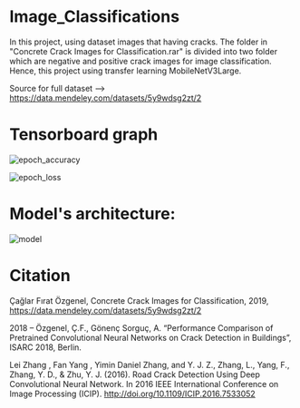 # Image_Classifications
In this project, using dataset images that having cracks. The folder in "Concrete Crack Images for Classification.rar" is divided into two folder which are negative and positive crack images for image classification. Hence, this project using transfer learning MobileNetV3Large.

Source for full dataset -->  https://data.mendeley.com/datasets/5y9wdsg2zt/2

# Tensorboard graph

![epoch_accuracy](https://user-images.githubusercontent.com/88734356/211823373-1fa5f565-4d6d-44d9-b672-3ff81a9a6bee.JPG)

![epoch_loss](https://user-images.githubusercontent.com/88734356/211823407-4b3e9190-9261-48ab-b757-e978deba9cdd.JPG)

# Model's architecture:

![model](https://user-images.githubusercontent.com/88734356/211823545-84a14faf-8698-40ab-8aca-632f7e46c645.png)


# Citation
Çağlar Fırat Özgenel, Concrete Crack Images for Classification, 2019, https://data.mendeley.com/datasets/5y9wdsg2zt/2

2018 – Özgenel, Ç.F., Gönenç Sorguç, A. “Performance Comparison of Pretrained Convolutional Neural Networks on Crack Detection in Buildings”, ISARC 2018, Berlin.

Lei Zhang , Fan Yang , Yimin Daniel Zhang, and Y. J. Z., Zhang, L., Yang, F., Zhang, Y. D., & Zhu, Y. J. (2016). Road Crack Detection Using Deep Convolutional Neural Network. In 2016 IEEE International Conference on Image Processing (ICIP). http://doi.org/10.1109/ICIP.2016.7533052
